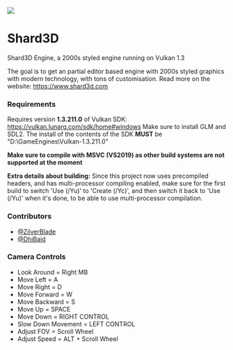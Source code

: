 
![](https://cdn.discordapp.com/attachments/763044823342776340/1002705748121354302/unknown.png)  

# Shard3D

Shard3D Engine, a 2000s styled engine running on Vulkan 1.3

The goal is to get an partial editor based engine with 2000s styled graphics with modern technology, with tons of customisation.
Read more on the website: https://www.shard3d.com

### Requirements

Requires version **1.3.211.0** of Vulkan SDK: https://vulkan.lunarg.com/sdk/home#windows
Make sure to install GLM and SDL2. The install of the contents of the SDK **MUST** be "D:\GameEngines\Vulkan-1.3.211.0"

**Make sure to compile with MSVC (VS2019) as other build systems are not supported at the moment** 

**Extra details about building:** 
Since this project now uses precompiled headers, and has multi-processor compiling enabled, 
make sure for the first build to switch 'Use (/Yu)' to 'Create (/Yc)', and then switch it back to 'Use (/Yu)' when it's done, to be able to use multi-processor compilation.

### Contributors

- [@ZilverBlade](https://www.github.com/ZilverBlade)
- [@DhiBaid](https://www.github.com/DHIBAID)


### Camera Controls

- Look Around = Right MB
- Move Left = A
- Move Right = D
- Move Forward = W
- Move Backward = S
- Move Up = SPACE
- Move Down = RIGHT CONTROL
- Slow Down Movement = LEFT CONTROL
- Adjust FOV = Scroll Wheel
- Adjust Speed = ALT + Scroll Wheel
